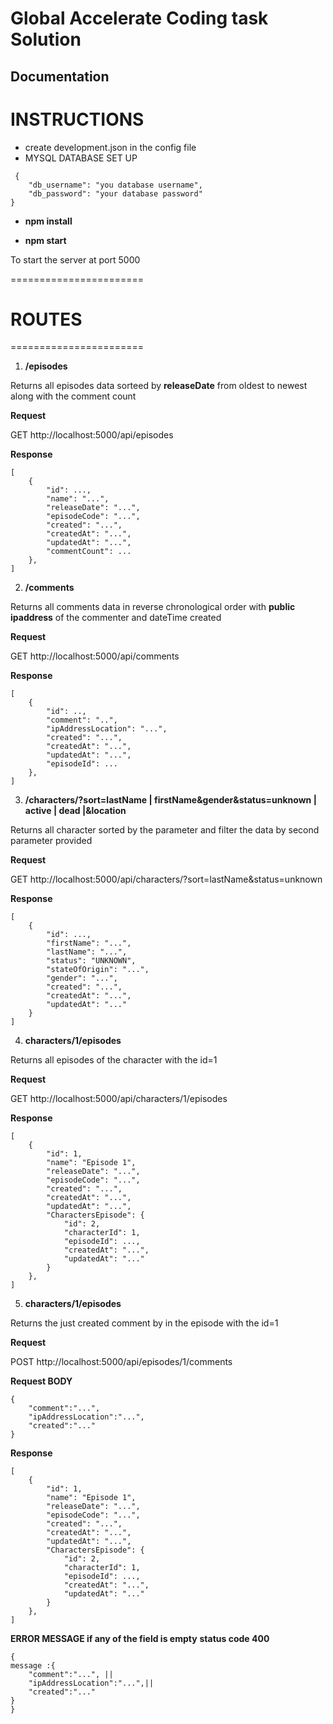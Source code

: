 # Global Accelerate Coding task Solution

## Documentation

# INSTRUCTIONS

- create development.json in the config file
- MYSQL DATABASE SET UP

```
 {
    "db_username": "you database username",
    "db_password": "your database password"
}

```

- **npm install**

* **npm start**

To start the server at port 5000

=======================

# ROUTES

=======================

1. **/episodes**

Returns all episodes data sorteed by **releaseDate** from oldest to newest along with the comment count

**Request**

GET
http://localhost:5000/api/episodes

**Response**

```
[
    {
        "id": ...,
        "name": "...",
        "releaseDate": "...",
        "episodeCode": "...",
        "created": "...",
        "createdAt": "...",
        "updatedAt": "...",
        "commentCount": ...
    },
]

```

2. **/comments**

Returns all comments data in reverse chronological order with **public ipaddress** of the commenter and dateTime created

**Request**

GET
http://localhost:5000/api/comments

**Response**

```
[
    {
        "id": ..,
        "comment": "..",
        "ipAddressLocation": "...",
        "created": "...",
        "createdAt": "...",
        "updatedAt": "...",
        "episodeId": ...
    },
]

```

3. **/characters/?sort=lastName | firstName&gender&status=unknown | active | dead |&location**

Returns all character sorted by the parameter and filter the data by second parameter provided

**Request**

GET
http://localhost:5000/api/characters/?sort=lastName&status=unknown

**Response**

```
[
    {
        "id": ...,
        "firstName": "...",
        "lastName": "...",
        "status": "UNKNOWN",
        "stateOfOrigin": "...",
        "gender": "...",
        "created": "...",
        "createdAt": "...",
        "updatedAt": "..."
    }
]

```

4. **characters/1/episodes**

Returns all episodes of the character with the id=1

**Request**

GET
http://localhost:5000/api/characters/1/episodes

**Response**

```
[
    {
        "id": 1,
        "name": "Episode 1",
        "releaseDate": "...",
        "episodeCode": "...",
        "created": "...",
        "createdAt": "...",
        "updatedAt": "...",
        "CharactersEpisode": {
            "id": 2,
            "characterId": 1,
            "episodeId": ...,
            "createdAt": "...",
            "updatedAt": "..."
        }
    },
]

```

5. **characters/1/episodes**

Returns the just created comment by in the episode with the id=1

**Request**

POST
http://localhost:5000/api/episodes/1/comments

**Request BODY**

```
{
    "comment":"...",
    "ipAddressLocation":"...",
    "created":"..."
}
```

**Response**

```
[
    {
        "id": 1,
        "name": "Episode 1",
        "releaseDate": "...",
        "episodeCode": "...",
        "created": "...",
        "createdAt": "...",
        "updatedAt": "...",
        "CharactersEpisode": {
            "id": 2,
            "characterId": 1,
            "episodeId": ...,
            "createdAt": "...",
            "updatedAt": "..."
        }
    },
]

```

**ERROR MESSAGE if any of the field is empty**
**status code 400**

```
{
message :{
    "comment":"...", ||
    "ipAddressLocation":"...",||
    "created":"..."
}
}
```
